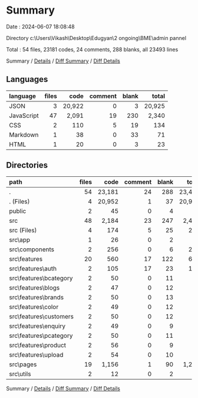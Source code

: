 # Summary

Date : 2024-06-07 18:08:48

Directory c:\\Users\\Vikash\\Desktop\\Edugyan\\2 ongoing\\BME\\admin pannel

Total : 54 files,  23181 codes, 24 comments, 288 blanks, all 23493 lines

Summary / [Details](details.md) / [Diff Summary](diff.md) / [Diff Details](diff-details.md)

## Languages
| language | files | code | comment | blank | total |
| :--- | ---: | ---: | ---: | ---: | ---: |
| JSON | 3 | 20,922 | 0 | 3 | 20,925 |
| JavaScript | 47 | 2,091 | 19 | 230 | 2,340 |
| CSS | 2 | 110 | 5 | 19 | 134 |
| Markdown | 1 | 38 | 0 | 33 | 71 |
| HTML | 1 | 20 | 0 | 3 | 23 |

## Directories
| path | files | code | comment | blank | total |
| :--- | ---: | ---: | ---: | ---: | ---: |
| . | 54 | 23,181 | 24 | 288 | 23,493 |
| . (Files) | 4 | 20,952 | 1 | 37 | 20,990 |
| public | 2 | 45 | 0 | 4 | 49 |
| src | 48 | 2,184 | 23 | 247 | 2,454 |
| src (Files) | 4 | 174 | 5 | 25 | 204 |
| src\\app | 1 | 26 | 0 | 2 | 28 |
| src\\components | 2 | 256 | 0 | 6 | 262 |
| src\\features | 20 | 560 | 17 | 122 | 699 |
| src\\features\\auth | 2 | 105 | 17 | 23 | 145 |
| src\\features\\bcategory | 2 | 50 | 0 | 11 | 61 |
| src\\features\\blogs | 2 | 47 | 0 | 12 | 59 |
| src\\features\\brands | 2 | 50 | 0 | 13 | 63 |
| src\\features\\color | 2 | 49 | 0 | 12 | 61 |
| src\\features\\customers | 2 | 50 | 0 | 12 | 62 |
| src\\features\\enquiry | 2 | 49 | 0 | 9 | 58 |
| src\\features\\pcategory | 2 | 50 | 0 | 11 | 61 |
| src\\features\\product | 2 | 56 | 0 | 9 | 65 |
| src\\features\\upload | 2 | 54 | 0 | 10 | 64 |
| src\\pages | 19 | 1,156 | 1 | 90 | 1,247 |
| src\\utils | 2 | 12 | 0 | 2 | 14 |

Summary / [Details](details.md) / [Diff Summary](diff.md) / [Diff Details](diff-details.md)